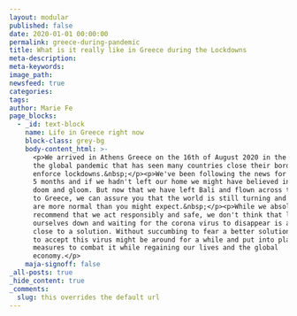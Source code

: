 ```yaml
---
layout: modular
published: false
date: 2020-01-01 00:00:00
permalink: greece-during-pandemic
title: What is it really like in Greece during the Lockdowns
meta-description:
meta-keywords:
image_path:
newsfeed: true
categories:
tags:
author: Marie Fe
page_blocks:
  - _id: text-block
    name: Life in Greece right now
    block-class: grey-bg
    body-content_html: >-
      <p>We arrived in Athens Greece on the 16th of August 2020 in the middle of
      the global pandemic that has seen many countries close their borders and
      enforce lockdowns.&nbsp;</p><p>We've been following the news for the past
      5 months and if we hadn't left our home we might have believed in all the
      doom and gloom. But now that we have left Bali and flown across the world
      to Greece, we can assure you that the world is still turning and things
      are more normal than you might expect.&nbsp;</p><p>While we absolutely
      recommend that we act responsibly and safe, we don't think that locking
      ourselves down and waiting for the corona virus to disappear is anything
      close to a solution. Without succumbing to fear a better solution would be
      to accept this virus might be around for a while and put into place
      measures to combat it while regaining our lives and the global
      economy.</p>
    maja-signoff: false
_all-posts: true
_hide_content: true
_comments:
  slug: this overrides the default url
---
```


